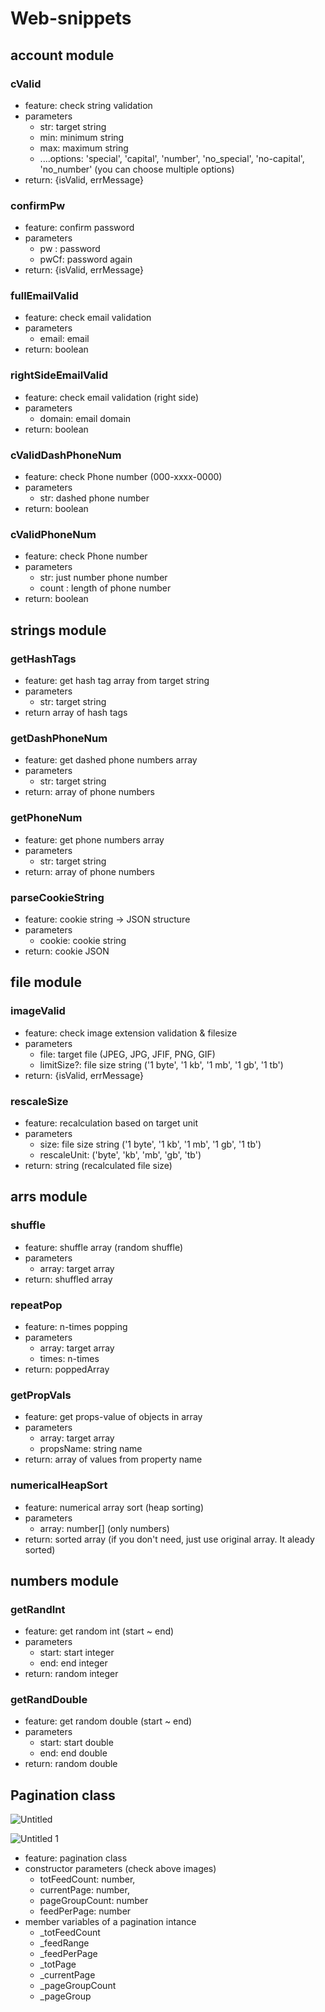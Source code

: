 # Web-snippets

## account module

### cValid

-   feature: check string validation
-   parameters
    -   str: target string
    -   min: minimum string
    -   max: maximum string
    -   ....options: 'special', 'capital', 'number', 'no_special', 'no-capital', 'no_number'
        (you can choose multiple options)
-   return: {isValid, errMessage}

### confirmPw

-   feature: confirm password
-   parameters
    -   pw : password
    -   pwCf: password again
-   return: {isValid, errMessage}

### fullEmailValid

-   feature: check email validation
-   parameters
    -   email: email
-   return: boolean

### rightSideEmailValid

-   feature: check email validation (right side)
-   parameters
    -   domain: email domain
-   return: boolean

### cValidDashPhoneNum

-   feature: check Phone number (000-xxxx-0000)
-   parameters
    -   str: dashed phone number
-   return: boolean

### cValidPhoneNum

-   feature: check Phone number
-   parameters
    -   str: just number phone number
    -   count : length of phone number
-   return: boolean

## strings module

### getHashTags

-   feature: get hash tag array from target string
-   parameters
    -   str: target string
-   return array of hash tags

### getDashPhoneNum

-   feature: get dashed phone numbers array
-   parameters
    -   str: target string
-   return: array of phone numbers

### getPhoneNum

-   feature: get phone numbers array
-   parameters
    -   str: target string
-   return: array of phone numbers

### parseCookieString

-   feature: cookie string → JSON structure
-   parameters
    -   cookie: cookie string
-   return: cookie JSON

## file module

### imageValid

-   feature: check image extension validation & filesize
-   parameters
    -   file: target file (JPEG, JPG, JFIF, PNG, GIF)
    -   limitSize?: file size string ('1 byte', '1 kb', '1 mb', '1 gb', '1 tb')
-   return: {isValid, errMessage}

### rescaleSize

-   feature: recalculation based on target unit
-   parameters
    -   size: file size string ('1 byte', '1 kb', '1 mb', '1 gb', '1 tb')
    -   rescaleUnit: ('byte', 'kb', 'mb', 'gb', 'tb')
-   return: string (recalculated file size)

## arrs module

### shuffle

-   feature: shuffle array (random shuffle)
-   parameters
    -   array: target array
-   return: shuffled array

### repeatPop

-   feature: n-times popping
-   parameters
    -   array: target array
    -   times: n-times
-   return: poppedArray

### getPropVals

-   feature: get props-value of objects in array
-   parameters
    -   array: target array
    -   propsName: string name
-   return: array of values from property name

### numericalHeapSort

-   feature: numerical array sort (heap sorting)
-   parameters
    -   array: number[] (only numbers)
-   return: sorted array (if you don't need, just use original array. It aleady sorted)

## numbers module

### getRandInt

-   feature: get random int (start ~ end)
-   parameters
    -   start: start integer
    -   end: end integer
-   return: random integer

### getRandDouble

-   feature: get random double (start ~ end)
-   parameters
    -   start: start double
    -   end: end double
-   return: random double

## Pagination class

![Untitled](https://user-images.githubusercontent.com/64432366/134892802-4f6d3ac2-27f9-4a41-9676-a0bd4b773509.png)

![Untitled 1](https://user-images.githubusercontent.com/64432366/134892812-db43449a-392e-4933-911f-fd108e2e4c82.png)

-   feature: pagination class
-   constructor parameters (check above images)
    -   totFeedCount: number,
    -   currentPage: number,
    -   pageGroupCount: number
    -   feedPerPage: number
-   member variables of a pagination intance
    -   \_totFeedCount
    -   \_feedRange
    -   \_feedPerPage
    -   \_totPage
    -   \_currentPage
    -   \_pageGroupCount
    -   \_pageGroup
